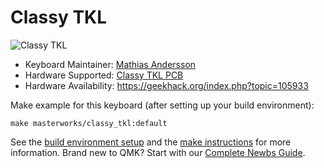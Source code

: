# Classy TKL

![Classy TKL](https://i.imgur.com/p1dxfYKl.jpg)

* Keyboard Maintainer: [Mathias Andersson](https://github.com/wraul)
* Hardware Supported: [Classy TKL PCB](https://github.com/4pplet/classyTKL)
* Hardware Availability: https://geekhack.org/index.php?topic=105933

Make example for this keyboard (after setting up your build environment):

    make masterworks/classy_tkl:default

See the [build environment setup](https://docs.qmk.fm/#/getting_started_build_tools) and the [make instructions](https://docs.qmk.fm/#/getting_started_make_guide) for more information. Brand new to QMK? Start with our [Complete Newbs Guide](https://docs.qmk.fm/#/newbs).
